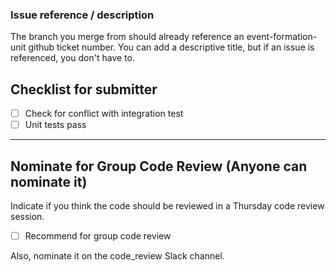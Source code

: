 ### Issue reference / description

The branch you merge from should already reference an event-formation-unit github ticket number. You can add a descriptive title, but if an issue is referenced, you don't have to.

## Checklist for submitter

- [ ] Check for conflict with integration test
- [ ] Unit tests pass

---

## Nominate for Group Code Review (Anyone can nominate it)
Indicate if you think the code should be reviewed in a Thursday code review session.

- [ ] Recommend for group code review

Also, nominate it on the code_review Slack channel.
